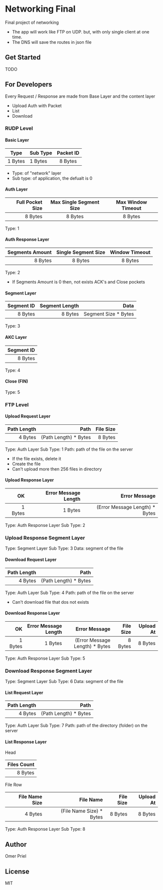 # Networking Final

Final project of networking

* The app will work like FTP on UDP. but, with only single client at one time.
* The DNS will save the routes in json file

## Get Started

TODO

## For Developers

Every Request / Response are made from Base Layer and the content layer

* Upload
  Auth with Packet
* List
* Download

### RUDP Level

#### Basic Layer

|   Type  |  Sub Type  | Packet ID |
|---------|:-----------|:---------:|
| 1 Bytes | 1 Bytes    | 8 Bytes   |

* Type: of "network" layer
* Sub type: of application, the defualt is 0

#### Auth Layer

| Full Pocket Size | Max Single Segment Size | Max Window Timeout |
|-----------------:|:-----------------------:|:------------------:|
| 8 Bytes          | 8 Bytes                 | 8 Bytes            |

Type: 1

#### Auth Response Layer

| Segments Amount | Single Segment Size | Window Timeout |
|----------------:|:-------------------:|:--------------:|
| 8 Bytes         | 8 Bytes             | 8 Bytes        |

Type: 2

* If Segments Amount is 0 then, not exists ACK's and Close pockets

#### Segment Layer

| Segment ID |   Segment Length    |         Data         |
|-----------:|--------------------:|---------------------:|
| 8 Bytes    | 8 Bytes             | Segment Size * Bytes |

Type: 3

#### AKC Layer

| Segment ID |
|-----------:|
| 8 Bytes    |

Type: 4

#### Close (FIN)

Type: 5

### FTP Level

#### Upload Request Layer

| Path Length |         Path          | File Size |
|------------:|----------------------:|----------:|
| 4 Bytes     | (Path Length) * Bytes | 8 Bytes   |

Type: Auth Layer
Sub Type: 1
Path: path of the file on the server

* If the file exists, delete it
* Create the file
* Can't upload more then 256 files in directory

#### Upload Response Layer

| OK      | Error Message Length |         Error Message          |
|--------:|---------------------:|-------------------------------:|
| 1 Bytes | 1 Bytes              | (Error Message Length) * Bytes |

Type: Auth Response Layer
Sub Type: 2

### Upload Response Segment Layer

Type: Segment Layer
Sub Type: 3
Data: segment of the file

#### Download Request Layer

| Path Length |         Path          |
|------------:|----------------------:|
| 4 Bytes     | (Path Length) * Bytes |

Type: Auth Layer
Sub Type: 4
Path: path of the file on the server

* Can't download file that dos not exists

#### Download Response Layer

| OK      | Error Message Length |         Error Message          | File Size | Upload At |
|--------:|---------------------:|-------------------------------:|----------:|----------:|
| 1 Bytes | 1 Bytes              | (Error Message Length) * Bytes | 8 Bytes   | 8 Bytes   |
Type: Auth Response Layer
Sub Type: 5

### Download Response Segment Layer

Type: Segment Layer
Sub Type: 6
Data: segment of the file

#### List Request Layer

| Path Length |         Path          |
|------------:|----------------------:|
| 4 Bytes     | (Path Length) * Bytes |

Type: Auth Layer
Sub Type: 7
Path: path of the directory (folder) on the server

#### List Response Layer

Head

|  Files Count |
|-------------:|
| 8 Bytes      |

File Row

| File Name Size |        File Name         | File Size | Upload At |
|---------------:|-------------------------:|----------:|----------:|
| 4 Bytes        | (File Name Size) * Bytes | 8 Bytes   | 8 Bytes   |

Type: Auth Response Layer
Sub Type: 8

## Author

Omer Priel

## License

MIT

